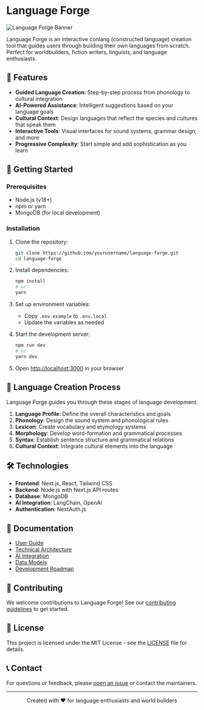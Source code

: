 # Language Forge

![Language Forge Banner](banner-placeholder.jpg)

Language Forge is an interactive conlang (constructed language) creation tool that guides users through building their own languages from scratch. Perfect for worldbuilders, fiction writers, linguists, and language enthusiasts.

## 🌟 Features

- **Guided Language Creation**: Step-by-step process from phonology to cultural integration
- **AI-Powered Assistance**: Intelligent suggestions based on your language goals
- **Cultural Context**: Design languages that reflect the species and cultures that speak them
- **Interactive Tools**: Visual interfaces for sound systems, grammar design, and more
- **Progressive Complexity**: Start simple and add sophistication as you learn

## 🚀 Getting Started

### Prerequisites

- Node.js (v18+)
- npm or yarn
- MongoDB (for local development)

### Installation

1. Clone the repository:

   ```bash
   git clone https://github.com/yourusername/language-forge.git
   cd language-forge
   ```

2. Install dependencies:

   ```bash
   npm install
   # or
   yarn
   ```

3. Set up environment variables:
   - Copy `.env.example` to `.env.local`
   - Update the variables as needed

4. Start the development server:

   ```bash
   npm run dev
   # or
   yarn dev
   ```

5. Open [http://localhost:3000](http://localhost:3000) in your browser

## 🧠 Language Creation Process

Language Forge guides you through these stages of language development:

1. **Language Profile**: Define the overall characteristics and goals
2. **Phonology**: Design the sound system and phonological rules
3. **Lexicon**: Create vocabulary and etymology systems
4. **Morphology**: Develop word-formation and grammatical processes
5. **Syntax**: Establish sentence structure and grammatical relations
6. **Cultural Context**: Integrate cultural elements into the language

## 🛠️ Technologies

- **Frontend**: Next.js, React, Tailwind CSS
- **Backend**: Node.js with Next.js API routes
- **Database**: MongoDB
- **AI Integration**: LangChain, OpenAI
- **Authentication**: NextAuth.js

## 📖 Documentation

- [User Guide](docs/user-guide.md)
- [Technical Architecture](architecture/technical-architecture.md)
- [AI Integration](architecture/ai-architecture.md)
- [Data Models](architecture/data-models.md)
- [Development Roadmap](architecture/development-roadmap.md)

## 🤝 Contributing

We welcome contributions to Language Forge! See our [contributing guidelines](CONTRIBUTING.md) to get started.

## 📝 License

This project is licensed under the MIT License - see the [LICENSE](LICENSE) file for details.

## 📞 Contact

For questions or feedback, please [open an issue](https://github.com/yourusername/language-forge/issues) or contact the maintainers.

---

<p align="center">Created with ❤️ for language enthusiasts and world builders</p>
